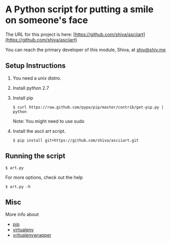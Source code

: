 A Python script for putting a smile on someone's face
=====================================================


The URL for this project is here: 
[https://github.com/shiva/asciiart](https://github.com/shiva/asciiart)

You can reach the primary developer of this module, Shiva, at [shiv@shiv.me](mailto://shiv@shiv.me)


Setup Instructions
------------------

 1. You need a unix distro.
 2. Install python 2.7
 3. Install pip

        $ curl https://raw.github.com/pypa/pip/master/contrib/get-pip.py | python

    Note: You might need to use sudo

 4. Install the ascii art script.

        $ pip install git+https://github.com/shiva/asciiart.git

Running the script
-------------------

    $ art.py

For more options, check out the help

    $ art.py -h

Misc
----

More info about 
 * [pip](http://www.pip-installer.org/en/latest/installing.html)
 * [virtualenv](http://pypi.python.org/pypi/virtualenv)
 * [vritualenvwrapper](http://www.doughellmann.com/projects/virtualenvwrapper/)


